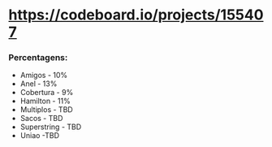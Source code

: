 # https://codeboard.io/projects/155407

### Percentagens:
- Amigos - 10%
- Anel - 13%
- Cobertura - 9%
- Hamilton - 11%
- Multiplos - TBD
- Sacos - TBD
- Superstring - TBD
- Uniao -TBD
